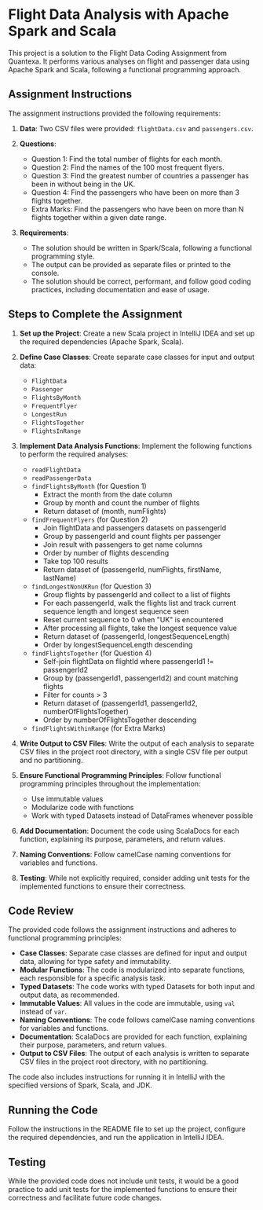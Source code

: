 # Flight Data Analysis with Apache Spark and Scala

This project is a solution to the Flight Data Coding Assignment from Quantexa. It performs various analyses on flight and passenger data using Apache Spark and Scala, following a functional programming approach.

## Assignment Instructions

The assignment instructions provided the following requirements:

1. **Data**: Two CSV files were provided: `flightData.csv` and `passengers.csv`.

2. **Questions**:
   - Question 1: Find the total number of flights for each month.
   - Question 2: Find the names of the 100 most frequent flyers.
   - Question 3: Find the greatest number of countries a passenger has been in without being in the UK.
   - Question 4: Find the passengers who have been on more than 3 flights together.
   - Extra Marks: Find the passengers who have been on more than N flights together within a given date range.

3. **Requirements**:
   - The solution should be written in Spark/Scala, following a functional programming style.
   - The output can be provided as separate files or printed to the console.
   - The solution should be correct, performant, and follow good coding practices, including documentation and ease of usage.

## Steps to Complete the Assignment

1. **Set up the Project**: Create a new Scala project in IntelliJ IDEA and set up the required dependencies (Apache Spark, Scala).

2. **Define Case Classes**: Create separate case classes for input and output data:
   - `FlightData`
   - `Passenger`
   - `FlightsByMonth`
   - `FrequentFlyer`
   - `LongestRun`
   - `FlightsTogether`
   - `FlightsInRange`

3. **Implement Data Analysis Functions**: Implement the following functions to perform the required analyses:
   - `readFlightData`
   - `readPassengerData`
   - `findFlightsByMonth` (for Question 1)
     - Extract the month from the date column
     - Group by month and count the number of flights
     - Return dataset of (month, numFlights)
   - `findFrequentFlyers` (for Question 2)
     - Join flightData and passengers datasets on passengerId
     - Group by passengerId and count flights per passenger
     - Join result with passengers to get name columns
     - Order by number of flights descending
     - Take top 100 results
     - Return dataset of (passengerId, numFlights, firstName, lastName)
   - `findLongestNonUKRun` (for Question 3)
     - Group flights by passengerId and collect to a list of flights
     - For each passengerId, walk the flights list and track current sequence length and longest sequence seen
     - Reset current sequence to 0 when "UK" is encountered
     - After processing all flights, take the longest sequence value
     - Return dataset of (passengerId, longestSequenceLength)
     - Order by longestSequenceLength descending
   - `findFlightsTogether` (for Question 4)
     - Self-join flightData on flightId where passengerId1 != passengerId2
     - Group by (passengerId1, passengerId2) and count matching flights
     - Filter for counts > 3
     - Return dataset of (passengerId1, passengerId2, numberOfFlightsTogether)
     - Order by numberOfFlightsTogether descending
   - `findFlightsWithinRange` (for Extra Marks)

4. **Write Output to CSV Files**: Write the output of each analysis to separate CSV files in the project root directory, with a single CSV file per output and no partitioning.

5. **Ensure Functional Programming Principles**: Follow functional programming principles throughout the implementation:
   - Use immutable values
   - Modularize code with functions
   - Work with typed Datasets instead of DataFrames whenever possible

6. **Add Documentation**: Document the code using ScalaDocs for each function, explaining its purpose, parameters, and return values.

7. **Naming Conventions**: Follow camelCase naming conventions for variables and functions.

8. **Testing**: While not explicitly required, consider adding unit tests for the implemented functions to ensure their correctness.

## Code Review

The provided code follows the assignment instructions and adheres to functional programming principles:

- **Case Classes**: Separate case classes are defined for input and output data, allowing for type safety and immutability.
- **Modular Functions**: The code is modularized into separate functions, each responsible for a specific analysis task.
- **Typed Datasets**: The code works with typed Datasets for both input and output data, as recommended.
- **Immutable Values**: All values in the code are immutable, using `val` instead of `var`.
- **Naming Conventions**: The code follows camelCase naming conventions for variables and functions.
- **Documentation**: ScalaDocs are provided for each function, explaining their purpose, parameters, and return values.
- **Output to CSV Files**: The output of each analysis is written to separate CSV files in the project root directory, with no partitioning.

The code also includes instructions for running it in IntelliJ with the specified versions of Spark, Scala, and JDK.

## Running the Code

Follow the instructions in the README file to set up the project, configure the required dependencies, and run the application in IntelliJ IDEA.

## Testing

While the provided code does not include unit tests, it would be a good practice to add unit tests for the implemented functions to ensure their correctness and facilitate future code changes.
